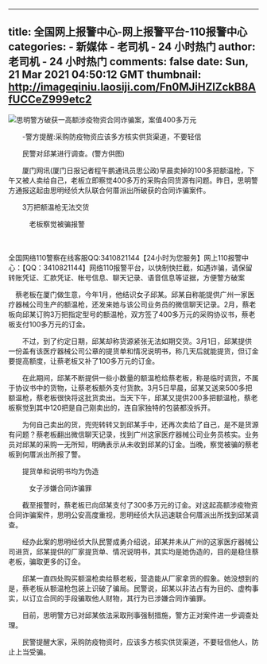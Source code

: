 
---
title: 全国网上报警中心-网上报警平台-110报警中心
categories: 
    - 新媒体
    - 老司机 - 24 小时热门
author: 老司机 - 24 小时热门
comments: false
date: Sun, 21 Mar 2021 04:50:12 GMT
thumbnail: http://imageqiniu.laosiji.com/Fn0MJiHZlZckB8AfUCCeZ999etc2
---

<div>   
<img src="http://imageqiniu.laosiji.com/Fn0MJiHZlZckB8AfUCCeZ999etc2" referrerpolicy="no-referrer">思明警方破获一高额涉疫物资合同诈骗案，案值400多万元

　　-警方提醒:采购防疫物资应该多方核实供货渠道，不要轻信

　　民警对邱某进行调查。(警方供图)

　　厦门网讯(厦门日报记者程午鹏通讯员思公政)早晨卖掉的100多把额温枪，下午又被人卖给自己，老板立即察觉400多万的采购合同货源有问题。昨日，思明警方通报这起由思明经侦大队联合何厝派出所破获的合同诈骗案件。

　　3万把额温枪无法交货

　　　老板察觉被骗报警

　

全国网络110警察在线客服QQ:3410821144【24小时为您服务】网上110报警中心：【QQ：3410821144】网络110报警平台，以快制快拦截，如遇诈骗，请保留转账凭证、汇款凭证、帐号信息、聊天记录、语音信息等证据，方便警方破案

　蔡老板在厦门做生意，今年1月，他结识女子邱某。邱某自称能提供广州一家医疗器械公司生产的额温枪，还发来她与该公司业务员的微信聊天记录。2月，蔡老板向邱某订购3万把指定型号的额温枪，双方签了400多万元的采购协议书，蔡老板支付100多万元的订金。

　　不过，到了约定日期，邱某却称货源紧张无法如期交货。3月1日，邱某提供一份盖有该医疗器械公司公章的提货单和情况说明书，称几天后就能提货，但订金要提高额度，让蔡老板又补了100多万元的订金。

　　在此期间，邱某不断提供一些小数量的额温枪给蔡老板，称是临时调货，不属于协议书中的货物，让蔡老板额外支付货款。3月5日早晨，邱某又送来500多把额温枪，蔡老板很快将这批货卖出。当天下午，邱某又提供200多把额温枪，蔡老板察觉到其中120把是自己刚卖出的，连自家独特的包装都没拆开。

　　为何自己卖出的货，兜兜转转又到邱某手中，还再次卖给了自己，是不是货源有问题？蔡老板翻出微信聊天记录，找到广州这家医疗器械公司业务员核实。业务员对邱某的采购一无所知，明确表示从未收到邱某的订金。当晚，察觉被骗的蔡老板到何厝派出所报了警。

　　提货单和说明书均为伪造

　　　女子涉嫌合同诈骗罪

　　截至报警时，蔡老板已向邱某支付了300多万元的订金。对这起高额涉疫物资合同诈骗案件，思明公安高度重视，思明经侦大队迅速联合何厝派出所找到邱某调查。

　　经办此案的思明经侦大队民警成勇介绍说，邱某并未从广州的这家医疗器械公司进货，邱某提供的厂家提货单、情况说明书，其实均是她伪造的，目的是稳住蔡老板，骗取更多的订金。

　　邱某一直四处购买额温枪卖给蔡老板，营造能从厂家拿货的假象。她没想到的是，蔡老板从额温枪包装上识破了骗局。民警说，邱某以非法占有为目的、虚构事实，以订立合同的手段骗取他人财物，其行为已涉嫌合同诈骗罪。

　　目前，思明警方已对邱某依法采取刑事强制措施，警方正对案件进一步调查处理。

　　民警提醒大家，采购防疫物资时，应该多方核实供货渠道，不要轻信他人，防止上当受骗。  
</div>
            